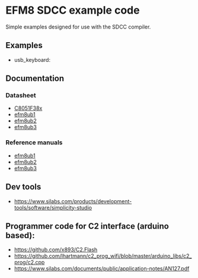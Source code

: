 
# EFM8 SDCC example code

Simple examples designed for use with the SDCC compiler.

## Examples

* usb_keyboard: 

## Documentation

### Datasheet

* [C8051F38x](https://www.silabs.com/documents/public/data-sheets/C8051F38x.pdf)
* [efm8ub1](https://www.silabs.com/documents/public/data-sheets/efm8ub1-datasheet.pdf)
* [efm8ub2](https://www.silabs.com/documents/public/data-sheets/efm8ub2-datasheet.pdf)
* [efm8ub3](https://www.silabs.com/documents/public/data-sheets/efm8ub3-datasheet.pdf)

### Reference manuals

* [efm8ub1](https://www.silabs.com/documents/public/reference-manuals/EFM8UB1-RM.pdf)
* [efm8ub2](https://www.silabs.com/documents/public/reference-manuals/EFM8UB2-RM.pdf)
* [efm8ub3](https://www.silabs.com/documents/public/reference-manuals/efm8ub3-reference-manual.pdf)

## Dev tools

* https://www.silabs.com/products/development-tools/software/simplicity-studio

## Programmer code for C2 interface (arduino based):

* https://github.com/x893/C2.Flash
* https://github.com/lhartmann/c2_prog_wifi/blob/master/arduino_libs/c2_prog/c2.cpp
* https://www.silabs.com/documents/public/application-notes/AN127.pdf
